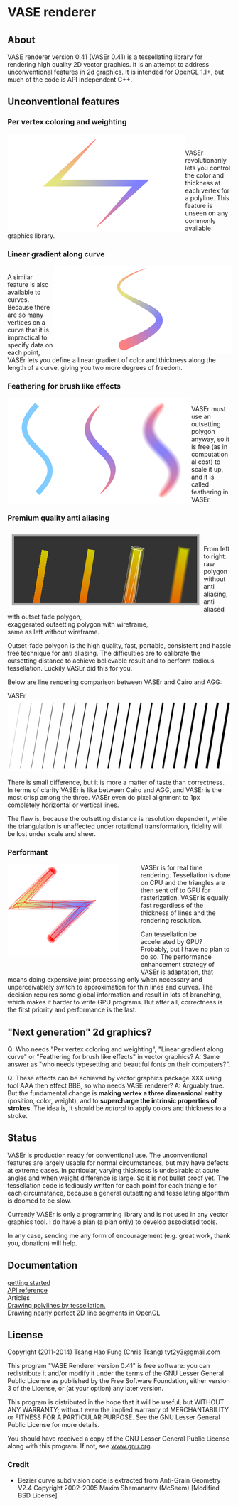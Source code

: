 <body>
	<div class='vaser_wrap'>
		<div class='article_name'>
			<h1>VASE<span style='line-height:40px;'> renderer</span></h1>
		</div>
<h2>About</h2>
<p>VASE renderer version 0.41 (VASEr 0.41) is a tessellating library for rendering high quality 2D vector graphics. It is an attempt to address unconventional features in 2d graphics. It is intended for OpenGL 1.1+, but much of the code is API independent C++.</p>

<h2>Unconventional features</h2>
<h3>Per vertex coloring and weighting</h3>
<div style='position:relative; overflow:hidden; height:220px; float:left;'><img style='position:relative; top:-40px;' src='docs/sample_images/polyline_3.png' /></div>
<br><br>VASEr revolutionarily lets you control the color and thickness at each vertex for a polyline. This feature is unseen on any commonly available graphics library.
	<div style='clear:both'></div>

<h3>Linear gradient along curve</h3>
<div style='position:relative; overflow:hidden; height:200px; float:right;'><img style='position:relative; top:-60px;' src='docs/sample_images/bezier_2.png' /></div>
<br>A similar feature is also available to curves. Because there are so many vertices on a curve that it is impractical to specify data on each point, VASEr lets you define a linear gradient of color and thickness along the length of a curve, giving you two more degrees of freedom.
	<div style='clear:both'></div>

<h3>Feathering for brush like effects</h3>
<img src='docs/sample_images/bezier_3.png' style='float:left;' />
<img src='docs/sample_images/bezier_4.png' style='float:left;' />
<img src='docs/sample_images/bezier_5.png' style='float:left;' />
<br>VASEr must use an outsetting polygon anyway, so it is free (as in computational cost) to scale it up, and it is called feathering in VASEr.
	<div style='clear:both'></div>

<h3>Premium quality anti aliasing</h3>
<div style='background:#333; margin: 10px; border:5px solid #AAA; float:left; height: 150px; overflow:hidden;'>
<img src='docs/sample_images/fade_intro_1.png' />
<img src='docs/sample_images/fade_intro_2.png' />
<img src='docs/sample_images/fade_intro_3.png' />
<img src='docs/sample_images/fade_intro_4.png' />
</div>
<br><br>From left to right: raw polygon without anti aliasing, <br>
anti aliased with outset fade polygon, <br>
exaggerated outsetting polygon with wireframe, <br>
same as left without wireframe.
	<div style='clear:both'></div>
<p>Outset-fade polygon is the high quality, fast, portable, consistent and hassle free technique for anti aliasing. The difficulties are to calibrate the outsetting distance to achieve believable result and to perform tedious tessellation. Luckily VASEr did this for you.</p>
<p>Below are line rendering comparison between VASEr and Cairo and AGG:</p>
<div>
	<div id='ab_va'>VASEr<br><img src='docs/sample_images/ab_vaser_line_thickness1.png' /></div>
	<div id='ab_ca' style='display:none;'>Cairo<br><img src='docs/sample_images/ab_cairo_line_thickness.png' /></div>
</div>
<div>
	<div id='a_agg' style='display:none;'>AGG<br><img src='docs/sample_images/agg_line_thickness.png' /></div>
</div>
<p>There is small difference, but it is more a matter of taste than correctness. In terms of clarity VASEr is like between Cairo and AGG, and VASEr is the most crisp among the three. VASEr even do pixel alignment to 1px completely horizontal or vertical lines.</p>
<p>The flaw is, because the outsetting distance is resolution dependent, while the triangulation is unaffected under rotational transformation, fidelity will be lost under scale and sheer.</p>

<h3>Performant</h3>
<div style='position:relative; overflow:hidden; width:300px; height:250px; float:left;'><img style='position:relative; top:-20px; left:-50px;' src='docs/sample_images/polyline_5.png' /></div>
<p>VASEr is for real time rendering. Tessellation is done on CPU and the triangles are then sent off to GPU for rasterization. VASEr is equally fast regardless of the thickness of lines and the rendering resolution.</p>
<p>Can tessellation be accelerated by GPU? Probably, but I have no plan to do so. The performance enhancement strategy of VASEr is adaptation, that means doing expensive joint processing only when necessary and unperceivablely switch to approximation for thin lines and curves. The decision requires some global information and result in lots of branching, which makes it harder to write GPU programs. But after all, correctness is the first priority and performance is the last.</p>

<h2>"Next generation" 2d graphics?</h2>
<p>Q: Who needs "Per vertex coloring and weighting", "Linear gradient along curve" or "Feathering for brush like effects" in vector graphics? A: Same answer as "who needs typesetting and beautiful fonts on their computers?".</p>
<p>Q: These effects can be achieved by vector graphics package XXX using tool AAA then effect BBB, so who needs VASE renderer? A: Arguably true. But the fundamental change is <b>making vertex a three dimensional entity</b> (position, color, weight), and to <b>supercharge the intrinsic properties of strokes</b>. The idea is, it should be <i>natural</i> to apply colors and thickness to a stroke.</p>

<h2>Status</h2>
<p>VASEr is production ready for conventional use. The unconventional features are largely usable for normal circumstances, but may have defects at extreme cases. In particular, varying thickness is undesirable at acute angles and when weight difference is large. So it is not bullet proof yet. The tessellation code is tediously written for each point for each triangle for each circumstance, because a general outsetting and tessellating algorithm is doomed to be slow.</p>
<p>Currently VASEr is only a programming library and is not used in any vector graphics tool. I do have a plan (a plan only) to develop associated tools.</p>
<p>In any case, sending me any form of encouragement (e.g. great work, thank you, donation) will help.</p>

<h2>Documentation</h2>
<div class='textblock'>
	<a href='getting_started.html'>getting started</a><br>
	<a href='API.html'>API reference</a><br>
	Articles<br>
	<a href='http://artgrammer.blogspot.com/2011/07/drawing-polylines-by-tessellation.html' target='_blank'>Drawing polylines by tessellation.</a><br>
	<a href='http://artgrammer.blogspot.hk/2011/05/drawing-nearly-perfect-2d-line-segments.html'>Drawing nearly perfect 2D line segments in OpenGL</a>
</div>

<h2>License</h2>
<p>Copyright (2011-2014) Tsang Hao Fung (Chris Tsang) tyt2y3@gmail.com</p>
<p>This program "VASE Renderer version 0.41" is free software: you can redistribute it and/or modify it under the terms of the GNU Lesser General Public License as published by the Free Software Foundation,  either version 3 of the License, or (at your option) any later version.</p>

<p>This program is distributed in the hope that it will be useful, but WITHOUT ANY WARRANTY; without even the implied warranty of MERCHANTABILITY or FITNESS FOR A PARTICULAR PURPOSE.  See the GNU Lesser General Public License for more details.</p>

<p>You should have received a copy of the GNU Lesser General Public License
along with this program.  If not, see <a href='http://www.gnu.org/licenses/lgpl.html'>www.gnu.org</a>.</p>

<h3>Credit</h3>
<ul>
<li>Bezier curve subdivision code is extracted from Anti-Grain Geometry V2.4 Copyright 2002-2005 Maxim Shemanarev (McSeem) [Modified BSD License]</li>
</ul>
</body>
